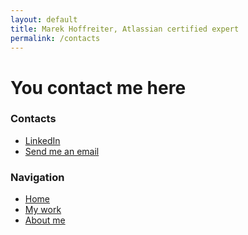 ```yaml
---
layout: default
title: Marek Hoffreiter, Atlassian certified expert
permalink: /contacts
---
```


# You contact me here

<div class="sidebar">
  <h3>Contacts</h3>
  <ul>
    <li><a target="_blank" rel="noopener noreferrer" href="https://www.linkedin.com/in/marek-hoffreiter/">LinkedIn</a></li>
    <li><a href="mailto:marekhoffreiter@gmail.com">Send me an email</a></li>
  </ul>
</div>

<div class="sidebar">
  <h3>Navigation</h3>
  <ul>
    <li><a href="/">Home</a></li>
    <li><a href="/projects">My work</a></li>
    <li><a href="/about">About me</a></li>    
  </ul>
</div>
